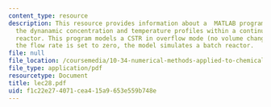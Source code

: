 ```yaml
---
content_type: resource
description: This resource provides information about a  MATLAB program that calculates
  the dynanamic concentration and temperature profiles within a continuous stirred-tank
  reactor. This program models a CSTR in overflow mode (no volume change), or, if
  the flow rate is set to zero, the model simulates a batch reactor.
file: null
file_location: /coursemedia/10-34-numerical-methods-applied-to-chemical-engineering-fall-2005/f1c22e274071cea415a9653e559b748e_lec28.pdf
file_type: application/pdf
resourcetype: Document
title: lec28.pdf
uid: f1c22e27-4071-cea4-15a9-653e559b748e
---
```

